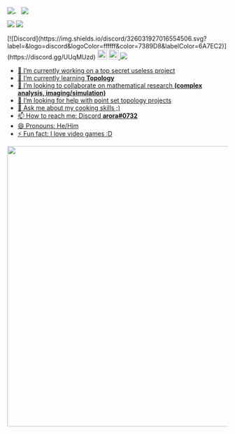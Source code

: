
<p>
<a href="https://github.com/rishabharoraa/maths-visualized">
  <img align="center" src="https://github-readme-stats.vercel.app/api/pin/?username=rishabharoraa&repo=maths-visualized&theme=synthwave" />
</a>
  &nbsp;&nbsp;
<a href="https://github.com/technojam/Ultimate_Algorithms_Repository">
  <img align="center" src="https://github-readme-stats.vercel.app/api/pin/?username=rishabharoraa&repo=Ultimate_Algorithms_Repository&theme=synthwave" />
</a>
</p>

<img src="https://github-readme-stats.vercel.app/api?username=RishabhAroraa&show_icons=true&?count_private=true&theme=synthwave">
<img src="https://github-readme-stats.vercel.app/api/top-langs/?username=RishabhAroraa&layout=compact&theme=synthwave">

<p>
[![Discord](https://img.shields.io/discord/326031927016554506.svg?label=&logo=discord&logoColor=ffffff&color=7389D8&labelColor=6A7EC2)](https://discord.gg/UUqMUzd)
<a href="https://www.linkedin.com/in/rishabh-arora-b78333156/"><img alt="Rishabhs's LinkedIn" width="22px" src="https://www.flaticon.com/svg/static/icons/svg/174/174857.svg"/></a>
<a href="www.steamcommunity.com/id/arora1337"><img src = "https://www.flaticon.com/svg/static/icons/svg/3/3782.svg" width="22px" alt = "Rishabh's Steam Account">
<img src=https://komarev.com/ghpvc/?username=rishabharoraa /> 
</p>

- 🔭 I’m currently working on a top secret useless project
- 🌱 I’m currently learning **Topology**
- 👯 I’m looking to collaborate on mathematical research **(complex analysis, imaging/simulation)**
- 🤔 I’m looking for help with point set topology projects
- 💬 Ask me about my cooking skills ;)
- 📫 How to reach me: Discord **arora#0732**
- 😄 Pronouns: He/Him
- ⚡ Fun fact: I love video games :D

<p align='left'><img src="https://media1.tenor.com/images/ece61b024a100cb667a7ac0b99d7c11d/tenor.gif?itemid=12320147" width="640"><p>
